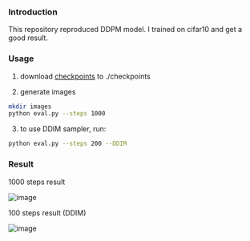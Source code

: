 ### Introduction

This repository reproduced DDPM model. I trained on cifar10 and get a good result.

### Usage

1. download [checkpoints](https://drive.google.com/file/d/151tzdWtdNbsq4-6MtSXBWVzJUIpzDOxN/view?usp=sharing) to ./checkpoints

2. generate images
```bash
mkdir images
python eval.py --steps 1000
```

3. to use DDIM sampler, run:
```bash
python eval.py --steps 200 --DDIM
```

### Result

1000 steps result

![image](example/epoch1720.png)

100 steps result (DDIM)

![image](example/DDIM100.png)
